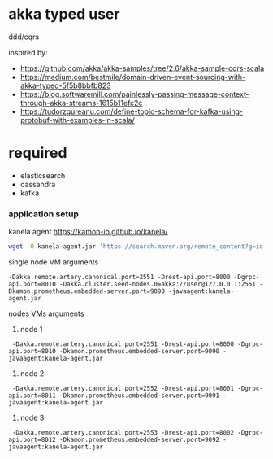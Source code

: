 # akka typed user

ddd/cqrs

inspired by:

* https://github.com/akka/akka-samples/tree/2.6/akka-sample-cqrs-scala
* https://medium.com/bestmile/domain-driven-event-sourcing-with-akka-typed-5f5b8bbfb823
* https://blog.softwaremill.com/painlessly-passing-message-context-through-akka-streams-1615b11efc2c
* https://tudorzgureanu.com/define-topic-schema-for-kafka-using-protobuf-with-examples-in-scala/

# required

* elasticsearch
* cassandra
* kafka

### application setup

kanela agent https://kamon-io.github.io/kanela/

```bash
wget -O kanela-agent.jar 'https://search.maven.org/remote_content?g=io.kamon&a=kanela-agent&v=LATEST'
```

single node VM arguments

```
-Dakka.remote.artery.canonical.port=2551 -Drest-api.port=8000 -Dgrpc-api.port=8010 -Dakka.cluster.seed-nodes.0=akka://user@127.0.0.1:2551 -Dkamon.prometheus.embedded-server.port=9090 -javaagent:kanela-agent.jar
```

nodes VMs arguments


1. node 1

```
 -Dakka.remote.artery.canonical.port=2551 -Drest-api.port=8000 -Dgrpc-api.port=8010 -Dkamon.prometheus.embedded-server.port=9090 -javaagent:kanela-agent.jar
```

1. node 2

``` 
 -Dakka.remote.artery.canonical.port=2552 -Drest-api.port=8001 -Dgrpc-api.port=8011 -Dkamon.prometheus.embedded-server.port=9091 -javaagent:kanela-agent.jar
```

1. node 3

```
 -Dakka.remote.artery.canonical.port=2553 -Drest-api.port=8002 -Dgrpc-api.port=8012 -Dkamon.prometheus.embedded-server.port=9092 -javaagent:kanela-agent.jar
```
